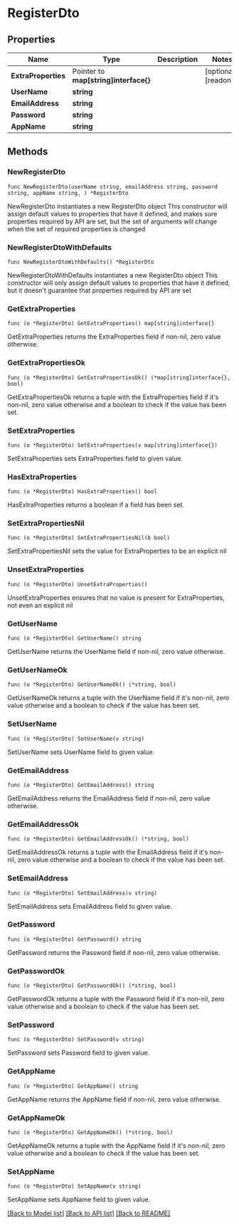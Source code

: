 # RegisterDto

## Properties

Name | Type | Description | Notes
------------ | ------------- | ------------- | -------------
**ExtraProperties** | Pointer to **map[string]interface{}** |  | [optional] [readonly] 
**UserName** | **string** |  | 
**EmailAddress** | **string** |  | 
**Password** | **string** |  | 
**AppName** | **string** |  | 

## Methods

### NewRegisterDto

`func NewRegisterDto(userName string, emailAddress string, password string, appName string, ) *RegisterDto`

NewRegisterDto instantiates a new RegisterDto object
This constructor will assign default values to properties that have it defined,
and makes sure properties required by API are set, but the set of arguments
will change when the set of required properties is changed

### NewRegisterDtoWithDefaults

`func NewRegisterDtoWithDefaults() *RegisterDto`

NewRegisterDtoWithDefaults instantiates a new RegisterDto object
This constructor will only assign default values to properties that have it defined,
but it doesn't guarantee that properties required by API are set

### GetExtraProperties

`func (o *RegisterDto) GetExtraProperties() map[string]interface{}`

GetExtraProperties returns the ExtraProperties field if non-nil, zero value otherwise.

### GetExtraPropertiesOk

`func (o *RegisterDto) GetExtraPropertiesOk() (*map[string]interface{}, bool)`

GetExtraPropertiesOk returns a tuple with the ExtraProperties field if it's non-nil, zero value otherwise
and a boolean to check if the value has been set.

### SetExtraProperties

`func (o *RegisterDto) SetExtraProperties(v map[string]interface{})`

SetExtraProperties sets ExtraProperties field to given value.

### HasExtraProperties

`func (o *RegisterDto) HasExtraProperties() bool`

HasExtraProperties returns a boolean if a field has been set.

### SetExtraPropertiesNil

`func (o *RegisterDto) SetExtraPropertiesNil(b bool)`

 SetExtraPropertiesNil sets the value for ExtraProperties to be an explicit nil

### UnsetExtraProperties
`func (o *RegisterDto) UnsetExtraProperties()`

UnsetExtraProperties ensures that no value is present for ExtraProperties, not even an explicit nil
### GetUserName

`func (o *RegisterDto) GetUserName() string`

GetUserName returns the UserName field if non-nil, zero value otherwise.

### GetUserNameOk

`func (o *RegisterDto) GetUserNameOk() (*string, bool)`

GetUserNameOk returns a tuple with the UserName field if it's non-nil, zero value otherwise
and a boolean to check if the value has been set.

### SetUserName

`func (o *RegisterDto) SetUserName(v string)`

SetUserName sets UserName field to given value.


### GetEmailAddress

`func (o *RegisterDto) GetEmailAddress() string`

GetEmailAddress returns the EmailAddress field if non-nil, zero value otherwise.

### GetEmailAddressOk

`func (o *RegisterDto) GetEmailAddressOk() (*string, bool)`

GetEmailAddressOk returns a tuple with the EmailAddress field if it's non-nil, zero value otherwise
and a boolean to check if the value has been set.

### SetEmailAddress

`func (o *RegisterDto) SetEmailAddress(v string)`

SetEmailAddress sets EmailAddress field to given value.


### GetPassword

`func (o *RegisterDto) GetPassword() string`

GetPassword returns the Password field if non-nil, zero value otherwise.

### GetPasswordOk

`func (o *RegisterDto) GetPasswordOk() (*string, bool)`

GetPasswordOk returns a tuple with the Password field if it's non-nil, zero value otherwise
and a boolean to check if the value has been set.

### SetPassword

`func (o *RegisterDto) SetPassword(v string)`

SetPassword sets Password field to given value.


### GetAppName

`func (o *RegisterDto) GetAppName() string`

GetAppName returns the AppName field if non-nil, zero value otherwise.

### GetAppNameOk

`func (o *RegisterDto) GetAppNameOk() (*string, bool)`

GetAppNameOk returns a tuple with the AppName field if it's non-nil, zero value otherwise
and a boolean to check if the value has been set.

### SetAppName

`func (o *RegisterDto) SetAppName(v string)`

SetAppName sets AppName field to given value.



[[Back to Model list]](../README.md#documentation-for-models) [[Back to API list]](../README.md#documentation-for-api-endpoints) [[Back to README]](../README.md)


